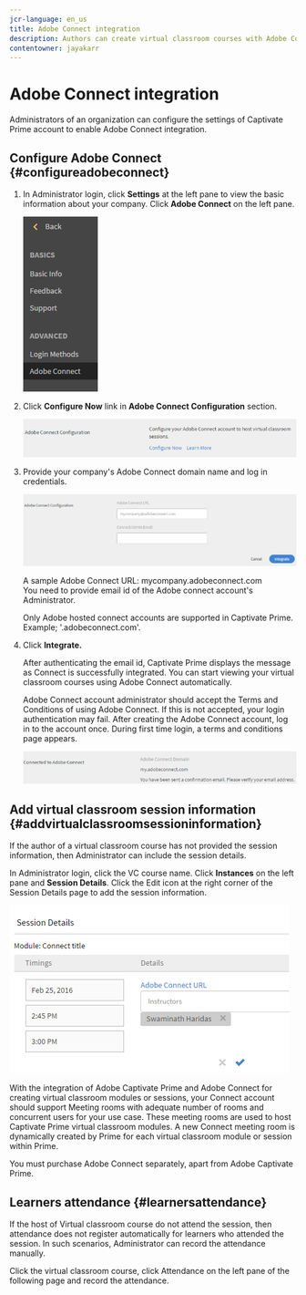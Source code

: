 ```yaml
---
jcr-language: en_us
title: Adobe Connect integration
description: Authors can create virtual classroom courses with Adobe Connect during course creation process. To enable Adobe Connect for your Learning Manager account, you need to contact the Administrator of your organization.
contentowner: jayakarr
---
```



# Adobe Connect integration

Administrators of an organization can configure the settings of Captivate Prime account to enable Adobe Connect integration.

## Configure Adobe Connect {#configureadobeconnect}

1. In Administrator login, click **Settings** at the left pane to view the basic information about your company. Click **Adobe Connect** on the left pane.

   ![](assets/left-pane.png)

1. Click **Configure Now** link in **Adobe Connect Configuration** section.

   ![](assets/configure-now-connect.png)

1. Provide your company's Adobe Connect domain name and log in credentials.

   ![](assets/adobeconnect-config.png)

   A sample Adobe Connect URL: mycompany.adobeconnect.com  
   You need to provide email id of the Adobe connect account's Administrator. 

   Only Adobe hosted connect accounts are supported in Captivate Prime. Example; '.adobeconnect.com'.

1. Click **Integrate.**

   After authenticating the email id, Captivate Prime displays the message as Connect is successfully integrated. You can start viewing your virtual classroom courses using Adobe Connect automatically.

   Adobe Connect account administrator should accept the Terms and Conditions of using Adobe Connect. If this is not accepted, your login authentication may fail. After creating the Adobe Connect account, log in to the account once. During first time login, a terms and conditions page appears.

   ![](assets/mail-confirmation.png)

## Add virtual classroom session information {#addvirtualclassroomsessioninformation}

If the author of a virtual classroom course has not provided the session information, then Administrator can include the session details.

In Administrator login, click the VC course name. Click **Instances** on the left pane and **Session Details**.  Click the Edit icon at the right corner of the Session Details page to add the session information.

![](assets/session-creation-admin.png)

With the integration of Adobe Captivate Prime and Adobe Connect for creating virtual classroom modules or sessions, your Connect account should support Meeting rooms with adequate number of rooms and concurrent users for your use case. These meeting rooms are used to host Captivate Prime virtual classroom modules. A new Connect meeting room is dynamically created by Prime for each virtual classroom module or session within Prime.

You must purchase Adobe Connect separately, apart from Adobe Captivate Prime.

## Learners attendance {#learnersattendance}

If the host of Virtual classroom course do not attend the session, then attendance does not register automatically for learners who attended the session. In such scenarios, Administrator can record the attendance manually.

Click the virtual classroom course, click Attendance on the left pane of the following page and record the attendance.
